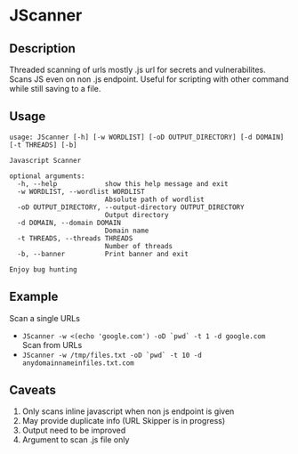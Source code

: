 # JScanner
## Description
Threaded scanning of urls mostly .js url for secrets and vulnerabilites. Scans JS even on non .js endpoint. Useful for scripting with other command while still saving to a file.

## Usage
```
usage: JScanner [-h] [-w WORDLIST] [-oD OUTPUT_DIRECTORY] [-d DOMAIN] [-t THREADS] [-b]

Javascript Scanner

optional arguments:
  -h, --help            show this help message and exit
  -w WORDLIST, --wordlist WORDLIST
                        Absolute path of wordlist
  -oD OUTPUT_DIRECTORY, --output-directory OUTPUT_DIRECTORY
                        Output directory
  -d DOMAIN, --domain DOMAIN
                        Domain name
  -t THREADS, --threads THREADS
                        Number of threads
  -b, --banner          Print banner and exit

Enjoy bug hunting
```

## Example
Scan a single URLs  
* ```JScanner -w <(echo 'google.com') -oD `pwd` -t 1 -d google.com```  
Scan from URLs  
* ```JScanner -w /tmp/files.txt -oD `pwd` -t 10 -d anydomainnameinfiles.txt.com```  

## Caveats
1. Only scans inline javascript when non js endpoint is given
2. May provide duplicate info (URL Skipper is in progress)
3. Output need to be improved
4. Argument to scan .js file only
